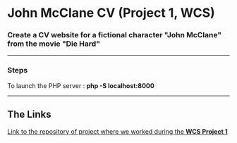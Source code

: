 <h1>John McClane CV (Project 1, WCS)</h1>

### Create a CV website for a fictional character "John McClane" from the movie "Die Hard"


---

### Steps

To launch the PHP server : <b>php -S localhost:8000</b>

---

## The Links

<a href="https://github.com/wonecode/Projet-1-WCS">Link to the repository of project where we worked during the <b>WCS Project 1</b></a>
